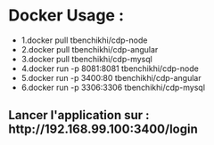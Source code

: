 <h1>Docker Usage :</h1>

<ul>
    <li>1.docker pull tbenchikhi/cdp-node</li>
    <li>2.docker pull tbenchikhi/cdp-angular</li>
    <li>3.docker pull tbenchikhi/cdp-mysql</li>
    <li>4.docker run -p 8081:8081 tbenchikhi/cdp-node</li>
    <li>5.docker run  -p 3400:80 tbenchikhi/cdp-angular</li>
    <li>6.docker run  -p 3306:3306 tbenchikhi/cdp-mysql</li>
 
</ul>
<h2>Lancer l'application sur : http://192.168.99.100:3400/login</h2>